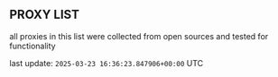 ## PROXY LIST

all proxies in this list were collected from open sources and tested for functionality

last update: `2025-03-23 16:36:23.847906+00:00` UTC